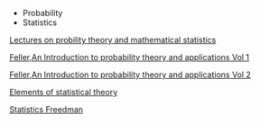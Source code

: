 
* Probability
* Statistics



[Lectures on probility theory and mathematical statistics](https://www.goodreads.com/book/show/17903816-lectures-on-probability-theory-and-mathematical-statistics)

[Feller,An Introduction to probability theory and applications Vol 1 ](https://www.goodreads.com/book/show/2378167.An_Introduction_to_Probability_Theory_and_Its_Applications_Volume_1)

[Feller,An Introduction to probability theory and applications Vol 2 ](https://www.amazon.com/Introduction-Probability-Theory-Applications-Vol/dp/0471257095)

[Elements of statistical theory ](https://web.stanford.edu/~hastie/ElemStatLearn/)

[Statistics Freedman](https://www.amazon.com/Statistics-4th-David-Freedman/dp/0393929728/ref=cm_cr_arp_d_product_top?ie=UTF8)


